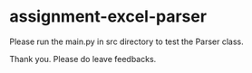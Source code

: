 # assignment-excel-parser

Please run the main.py in src directory to test the Parser class.

Thank you. Please do leave feedbacks.
